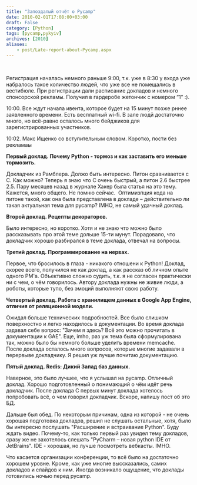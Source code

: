 ```yaml
---
title: "Запоздалый отчёт о Pycamp"
date: 2010-02-01T17:08:00+03:00
draft: False
category: [Python]
tags: [pycamp,pykyiv]
archives: [2010]
aliases:
    - post/Late-report-about-Pycamp.aspx
---
```



 

Регистрация началась немного раньше 9:00, т.к. уже в 8:30 у входа уже набралось такое количество людей, что уже все не помещались в вестибюле. При регистрации дали расписание докладов и немного спонсорской рекламы. Получил в гардеробе жетончик с номером “1” :).

10:00. Все ждут начала ивента, которое будет на 15 минут позже рннее заявленного времени. Есть весплатный wi-fi. В зале людй достаточно много, но всё-равно осталось много бейджиков для зарегистрированных участников.

10:02. Макс Ищенко со вступительным словом. Коротко, пости без рекламаы

**Первый доклад. Почему Python - тормоз и как заставить его меньше тормозить.**

Докладчик из Рамблера. Должо быть интересно. Питон сравнивается с С. Как можно? Теперь я знаю что С очень быстрый, а питон 2.6 быстрее 2.5. Пару месяцев назад в журнале Хакер была статья на это тему. Кажется, много общего. Не помню сейчас.  Оптимизпция кода на питоне такой, как она была представлена в докладе – действительно ли такая актуальная тема для pycamp? IMHO, не самый удачный доклад.

**Второй доклад. Рецепты декораторов.**

Было интересно, но коротко. Хотя и не знаю что можно было рассказывать про этой теме дольше 15-ти мунут. Порадовало, что докладчик хорошо разбирался в теме доклада, отвечал на вопросы.

**Третий доклад. Программирование на нервах.**

Первое, что бросилось в глаза - никакого отношени к Python! Доклад, скорее всего, получился не как доклад, а как рассказ об личном опыте одного PM'а. Объективно сложно судить, т.к. я не согласен практически ни с чем, о чём говорилось. Автору доклада нужны не живие люди, а роботы, которые тупо, без эмоций выполняют свою работу. 

**Четвертый доклад. Работа с хранилищем данных в Google App Engine, отличия от реляционной модели.**

Ожидал больше технических подробностей. Все было слишком поверхностно и легко находилось в документации. Во время доклада задавал себе вопрос: "Зачем я здесь? Всё это можно прочитать в документации к GAE". Еще, imho, раз уж тема была сформулирована так, можно было бы немного больше уделить времени memcache. После доклада осталось много вопросов, которые многие задавали в перервыве докладчику. Я решил уж лучше почитаю документацию.

**Пятый доклад. Redis: Дикий Запад баз данных.**

Наверное, это было лучшее, что я услышал на pycamp. Отличный доклад. Хорошо подготовленный о понимающий о чём идёт речь докладчик. После доклада С первых минут доклада хотелось попробовать всё, о чем говорил докладчик. Вскоре, напишу пост об это БД.

Дальше был обед. По некоторым причинам, одна из которой - не очень хорошая подготовка докладов, решил не слушать остальные, хотя, было бы интересно послушать "Расширение и встраивание Python". Буду ждать видео. Почему-то, как только первый раз увидел тему докладов, сразу же не захотелось слешать "PyCharm – новая python IDE от JetBrains". IDE - хорошая, но лучше посмотреть вебкасты. IMHO.

Что касается организации конференции, то всё было на достаточно хорошем уровне. Кроме, как уже многие выссказались, самих докладов и слайдов к ним. Иногда возникало ощущение, что доклады готовились ночью перед pycamp.

 

